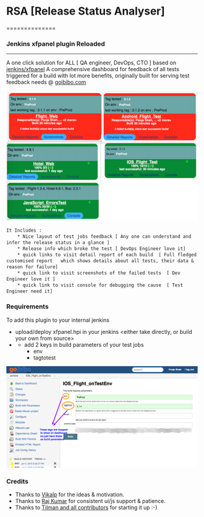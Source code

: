 # RSA [Release Status Analyser]
==============

### Jenkins xfpanel plugin Reloaded
-----------


A one click solution for ALL [ QA engineer, DevOps, CTO ] based on [jenkins/xfpanel](https://github.com/jenkinsci/xfpanel-plugin)
A comprehensive dashboard for feedback of all tests triggered for a build with lot more benefits, 
originally built for serving test feedback needs @ [goibibo.com](http://www.goibibo.com/)


![Alt text](/docs/QuickView-dashBoard.png "QuickView")

```
It Includes :
    * Nice layout of test jobs feedback [ Any one can understand and infer the release status in a glance ]
    * Release info which broke the test [ DevOps Engineer love it]
    * quick links to visit detail report of each build  [ Full fledged customised report   which shows details about all tests, their data & reason for failure]
    * quick link to visit screenshots of the failed tests  [ Dev Engineer love it ]
    * quick link to visit console for debugging the cause  [ Test Engineer need it]
```

### Requirements
To add this plugin to your internal jenkins
- upload/deploy xfpanel.hpi in your jenkins <either take directly, or build your own from source>
- + add 2 keys in build parameters of your test jobs
    * env
    * tagtotest

![Alt text](/docs/jobdef.png)	

### Credits
- Thanks to [Vikalp](https://github.com/vikalp) for the ideas & motivation.
- Thanks to [Raj Kumar](github.com/rajdgreat007/) for consistent ui/js support & patience.
- Thanks to [Tilman and all contributors](https://github.com/jenkinsci/xfpanel-plugin) for starting it up :-)





